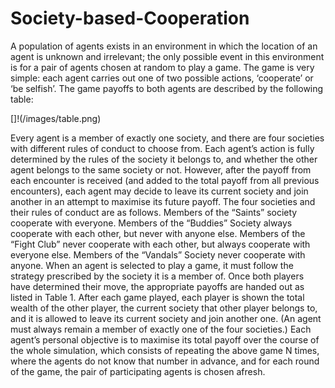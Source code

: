 # Society-based-Cooperation

A population of agents exists in an environment in which the location of an agent is
unknown and irrelevant; the only possible event in this environment is for a pair of
agents chosen at random to play a game. The game is very simple: each agent carries
out one of two possible actions, ‘cooperate’ or ‘be selfish’. The game payoffs to both
agents are described by the following table:

[]!(/images/table.png)

Every agent is a member of exactly one society, and there are four societies with
different rules of conduct to choose from. Each agent’s action is fully determined by the
rules of the society it belongs to, and whether the other agent belongs to the same
society or not. However, after the payoff from each encounter is received (and added to
the total payoff from all previous encounters), each agent may decide to leave its
current society and join another in an attempt to maximise its future payoff.
The four societies and their rules of conduct are as follows. Members of the “Saints”
society cooperate with everyone. Members of the “Buddies” Society always cooperate
with each other, but never with anyone else. Members of the “Fight Club” never
cooperate with each other, but always cooperate with everyone else. Members of the
“Vandals” Society never cooperate with anyone.
When an agent is selected to play a game, it must follow the strategy prescribed by the
society it is a member of. Once both players have determined their move, the
appropriate payoffs are handed out as listed in Table 1. After each game played, each
player is shown the total wealth of the other player, the current society that other player
belongs to, and it is allowed to leave its current society and join another one. (An agent
must always remain a member of exactly one of the four societies.) Each agent’s
personal objective is to maximise its total payoff over the course of the whole
simulation, which consists of repeating the above game N times, where the agents do
not know that number in advance, and for each round of the game, the pair of
participating agents is chosen afresh.
